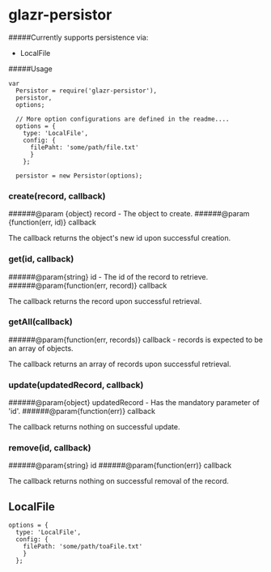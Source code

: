 # glazr-persistor

#####Currently supports persistence via:
- LocalFile 

#####Usage
```
var 
  Persistor = require('glazr-persistor'),
  persistor,
  options;
  
  // More option configurations are defined in the readme....
  options = {
    type: 'LocalFile',
    config: {
      filePaht: 'some/path/file.txt'
      }
    };
  
  persistor = new Persistor(options);
```

### create(record, callback)
######@param {object} record - The object to create.
######@param {function(err, id)} callback

The callback returns the object's new id upon successful creation.

### get(id, callback)
######@param{string} id - The id of the record to retrieve.
######@param{function(err, record)} callback

The callback returns the record upon successful retrieval.

### getAll(callback)
######@param{function(err, records)} callback - records is expected to be an array of objects.

The callback returns an array of records upon successful retrieval.

### update(updatedRecord, callback)
######@param{object} updatedRecord - Has the mandatory parameter of 'id'.
######@param{function(err)} callback

The callback returns nothing on successful update.

### remove(id, callback)
######@param{string} id
######@param{function(err)} callback

The callback returns nothing on successful removal of the record.

## LocalFile
```
options = {
  type: 'LocalFile',
  config: {
    filePath: 'some/path/toaFile.txt'
    }
  };
```
